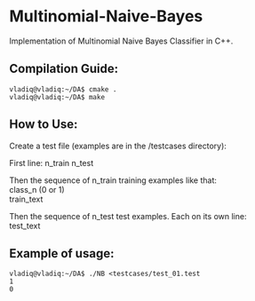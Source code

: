 # Multinomial-Naive-Bayes
Implementation of Multinomial Naive Bayes Classifier in C++.

## Compilation Guide:

```console
vladiq@vladiq:~/DA$ cmake .
vladiq@vladiq:~/DA$ make
```

## How to Use:

Create a test file (examples are in the /testcases directory):

First line: n_train n_test

Then the sequence of n_train training examples like that:<br/>
class_n (0 or 1)<br/>
train_text

Then the sequence of n_test test examples. Each on its own line:<br/>
test_text


## Example of usage:

```console
vladiq@vladiq:~/DA$ ./NB <testcases/test_01.test
1
0

```

